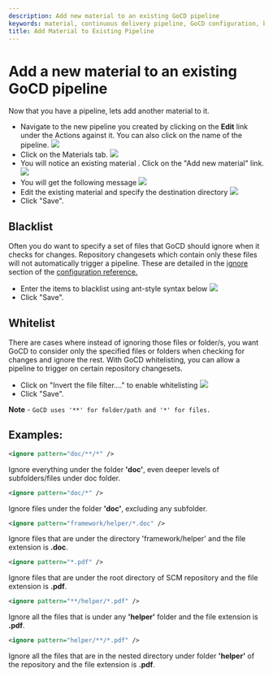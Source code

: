 ```yaml
---
description: Add new material to an existing GoCD pipeline
keywords: material, continuous delivery pipeline, GoCD configuration, blacklist, CD pipeline
title: Add Material to Existing Pipeline
---
```


# Add a new material to an existing GoCD pipeline

Now that you have a pipeline, lets add another material to it.

-   Navigate to the new pipeline you created by clicking on the **Edit** link under the Actions against it. You can also click on the name of the pipeline.
![](images/edit_pipeline_link.png)
-   Click on the Materials tab.
![](images/pipeline_general_options.png)
-   You will notice an existing material . Click on the "Add new material" link.
![](images/add_new_material.png)
-   You will get the following message
![](images/define_destination_folder.png)
-   Edit the existing material and specify the destination directory
![](images/edit_material.png)
-   Click "Save".

## Blacklist

Often you do want to specify a set of files that GoCD should ignore when it checks for changes. Repository changesets which contain only these files will not automatically trigger a pipeline. These are detailed in the [ignore](configuration_reference.html#ignore) section of the [configuration reference.](configuration_reference.html)

-   Enter the items to blacklist using ant-style syntax below
![](images/edit_material_blacklist.png)
-   Click "Save".

## Whitelist

There are cases where instead of ignoring those files or folder/s, you want GoCD to consider only the specified files or folders when checking for changes and ignore the rest. With GoCD whitelisting, you can allow a pipeline to trigger on certain repository changesets.

- Click on "Invert the file filter...." to enable whitelisting
![](images/edit_material_whitelist.png)
- Click "Save".

**Note** - ```GoCD uses '**' for folder/path and '*' for files.```

## Examples:

```xml
<ignore pattern="doc/**/*" />
```
Ignore everything under the folder **'doc'**, even deeper levels of subfolders/files under doc folder.

```xml
<ignore pattern="doc/*" />
```
Ignore files under the folder **'doc'**, excluding any subfolder.

```xml
<ignore pattern="framework/helper/*.doc" />
```
Ignore files that are under the directory 'framework/helper' and the file extension is **.doc**.

```xml
<ignore pattern="*.pdf" />
```
Ignore files that are under the root directory of SCM repository and the file extension is **.pdf**.

```xml
<ignore pattern="**/helper/*.pdf" />
```
Ignore all the files that is under any **'helper'** folder and the file extension is **.pdf**.

```xml
<ignore pattern="helper/**/*.pdf" />
```

Ignore all the files that are in the nested directory under folder **'helper'** of the repository and the file extension is **.pdf**.
